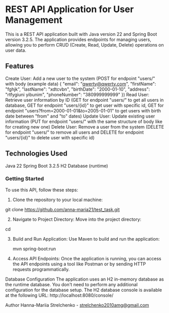 # REST API Application for User Management

This is a REST API application built with Java version 22 and Spring Boot version 3.2.5. The application provides endpoints for managing users, allowing you to perform CRUD (Create, Read, Update, Delete) operations on user data.

## Features
Create User: Add a new user to the system (POST for endpoint "users/" with body (example data) {
    "email": "qwerty@qwerty.com",
    "firstName": "fghjk",
    "lastName": "xdtcvbn",
    "birthDate": "2000-01-10",
    "address": "rtfygiuni yibunim",
    "phoneNumber": "380999999999"
})
Read User: Retrieve user information by ID (GET for endpoint "users/" to get all users in database, GET for endpoint "users/{id}" to get user with specific id, GET for endpoint "users?from=2000-01-01&to=2005-01-01" to get users with birth date between "from" and "to" dates)
Update User: Update existing user information (PUT for endpoint "users/" with the same structure of body like for creating new one)
Delete User: Remove a user from the system (DELETE for endpoint "users/" to remove all users and DELETE for endpoint "users/{id}" to delete user with specific id)

## Technologies Used
Java 22
Spring Boot 3.2.5
H2 Database (runtime)

### Getting Started
To use this API, follow these steps:

1. Clone the repository to your local machine:

 git clone https://github.com/anna-maria21/test_task.git

2. Navigate to Project Directory: Move into the project directory:
   
 cd <project-directory>
 
3. Build and Run Application: Use Maven to build and run the application:

   mvn spring-boot:run
   
5. Access API Endpoints: Once the application is running, you can access the API endpoints using a tool like Postman or by sending HTTP requests programmatically.


Database Configuration
The application uses an H2 in-memory database as the runtime database. You don't need to perform any additional configuration for the database setup. The H2 database console is available at the following URL:
http://localhost:8080/console/

Author
Hanna-Mariia Strelchenko - strelchenko2010amg@gmail.com 







 
